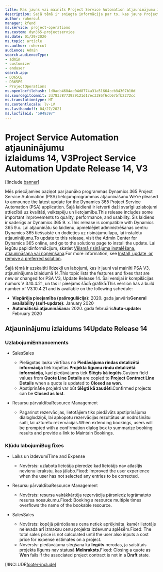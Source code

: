 ```yaml
---
title: Kas jauns vai mainīts Project Service Automation atjauninājumu izlaidumā 14, V3
description: Šajā tēmā ir sniegta informācija par to, kas jauns Project Service Automation atjauninājuma izlaidumā 14, 3. versijā
author: ruhercul
manager: kfend
ms.service: project-operations
ms.custom: dyn365-projectservice
ms.date: 01/29/2020
ms.topic: article
ms.author: ruhercul
audience: Admin
search.audienceType:
- admin
- customizer
- enduser
search.app:
- D365CE
- D365PS
- ProjectOperations
ms.openlocfilehash: 1d0aeb4684ae04d8774a31a51664ceb84307b10d
ms.sourcegitcommit: 3d78338773929121d17ec3386f6cb67bfb2272cc
ms.translationtype: HT
ms.contentlocale: lv-LV
ms.lasthandoff: 04/27/2021
ms.locfileid: "5949397"
---
```

# <a name="project-service-automation-update-release-14-v3"></a><span data-ttu-id="78a38-103">Project Service Automation atjauninājumu izlaidums 14, V3</span><span class="sxs-lookup"><span data-stu-id="78a38-103">Project Service Automation Update Release 14, V3</span></span>

[!include [banner](../includes/psa-now-project-operations.md)]

<span data-ttu-id="78a38-104">Mēs priecājamies paziņot par jaunāko programmas Dynamics 365 Project Service Automation (PSA) lietojumprogrammas atjaunināšanu.</span><span class="sxs-lookup"><span data-stu-id="78a38-104">We’re pleased to announce the latest update for the Dynamics 365 Project Service Automation (PSA) application.</span></span> <span data-ttu-id="78a38-105">Šajā laidienā ir ietverti daži svarīgi uzlabojumi attiecībā uz kvalitāti, veiktspēju un lietojamību.</span><span class="sxs-lookup"><span data-stu-id="78a38-105">This release includes some important improvements to quality, performance, and usability.</span></span> <span data-ttu-id="78a38-106">Šis laidiens ir saderīgs ar Dynamics 365 9. x.</span><span class="sxs-lookup"><span data-stu-id="78a38-106">This release is compatible with Dynamics 365 9.x.</span></span> <span data-ttu-id="78a38-107">Lai atjauninātu šo laidienu, apmeklējiet administrēšanas centru Dynamics 365 tiešsaistē un dodieties uz risinājumu lapu, lai instalētu atjauninājumu.</span><span class="sxs-lookup"><span data-stu-id="78a38-107">To update to this release, visit the Admin Center for Dynamics 365 online, and go to the solutions page to install the update.</span></span> <span data-ttu-id="78a38-108">Lai iegūtu papildinformācijum, skatiet [Vēlamā risinājuma instalēšana, atjaunināšana vai noņemšana](/power-platform/admin/install-remove-preferred-solution).</span><span class="sxs-lookup"><span data-stu-id="78a38-108">For more information, see [Install, update, or remove a preferred solution](/power-platform/admin/install-remove-preferred-solution).</span></span>

<span data-ttu-id="78a38-109">Šajā tēmā ir uzskaitīti līdzekļi un labojumi, kas ir jauni vai mainīti PSA V3, atjauninājuma izlaidumā 14.</span><span class="sxs-lookup"><span data-stu-id="78a38-109">This topic lists the features and fixes that are new or changed for PSA V3, Update Release 14.</span></span> <span data-ttu-id="78a38-110">Šai versijai ir kompilācijas numurs V 3.10.4.21, un tas ir pieejams šādā grafikā:</span><span class="sxs-lookup"><span data-stu-id="78a38-110">This version has a build number of V3.10.4.21 and is available on the following schedule:</span></span>

- <span data-ttu-id="78a38-111">**Vispārēja pieejamība (pašregulācija):** 2020. gada janvāris</span><span class="sxs-lookup"><span data-stu-id="78a38-111">**General availability (self-update):** January 2020</span></span>
- <span data-ttu-id="78a38-112">**Automātiskā atjaunināšana:** 2020. gada februāris</span><span class="sxs-lookup"><span data-stu-id="78a38-112">**Auto-update:** February 2020</span></span>

## <a name="update-release-14"></a><span data-ttu-id="78a38-113">Atjauninājumu izlaidums 14</span><span class="sxs-lookup"><span data-stu-id="78a38-113">Update Release 14</span></span>

### <a name="enhancements"></a><span data-ttu-id="78a38-114">Uzlabojumi</span><span class="sxs-lookup"><span data-stu-id="78a38-114">Enhancements</span></span>

- <span data-ttu-id="78a38-115">Sales</span><span class="sxs-lookup"><span data-stu-id="78a38-115">Sales</span></span>

     - <span data-ttu-id="78a38-116">Pielāgotas lauku vērtības no **Piedāvājuma rindas detalizētā informācija** tiek kopētas **Projekta līgumu rindu detalizētā informācija**, kad piedāvājums tiek **Slēgts kā iegūts**.</span><span class="sxs-lookup"><span data-stu-id="78a38-116">Custom field values from **Quote Line Details** are copied to **Project Contract Line Details** when a quote is updated to **Closed as won**.</span></span>
     - <span data-ttu-id="78a38-117">Apstiprinātie projekti var būt **Slēgti kā zaudēti**.</span><span class="sxs-lookup"><span data-stu-id="78a38-117">Confirmed projects can be **Closed as lost**.</span></span>

- <span data-ttu-id="78a38-118">Resursu pārvaldība</span><span class="sxs-lookup"><span data-stu-id="78a38-118">Resource Management</span></span>

     - <span data-ttu-id="78a38-119">Pagarinot rezervācijas, lietotājiem tiks piedāvāts apstiprinājuma dialoglodziņš, lai apkopotu rezervācijas rezultātus un nodrošinātu saiti, lai uzturētu rezervācijas.</span><span class="sxs-lookup"><span data-stu-id="78a38-119">When extending bookings, users will be prompted with a confirmation dialog box to summarize booking results and provide a link to Maintain Bookings.</span></span>


### <a name="bug-fixes"></a><span data-ttu-id="78a38-120">Kļūdu labojumi</span><span class="sxs-lookup"><span data-stu-id="78a38-120">Bug fixes</span></span>

- <span data-ttu-id="78a38-121">Laiks un izdevumi</span><span class="sxs-lookup"><span data-stu-id="78a38-121">Time and Expense</span></span>

     - <span data-ttu-id="78a38-122">Novērsts: uzlabota lietotāja pieredze kad lietotājs nav atlasījis nevienu ierakstu, kas jālabo.</span><span class="sxs-lookup"><span data-stu-id="78a38-122">Fixed: Improved the user experience when the user has not selected any entries to be corrected.</span></span>

- <span data-ttu-id="78a38-123">Resursu pārvaldība</span><span class="sxs-lookup"><span data-stu-id="78a38-123">Resource Management</span></span>

     - <span data-ttu-id="78a38-124">Novērsts: resursa vairākkārtēja rezervācija pārsniedz iegrāmatoto resursa nosaukumu.</span><span class="sxs-lookup"><span data-stu-id="78a38-124">Fixed: Booking a resource multiple times overflows the name of the bookable resource.</span></span>

- <span data-ttu-id="78a38-125">Sales</span><span class="sxs-lookup"><span data-stu-id="78a38-125">Sales</span></span>

     - <span data-ttu-id="78a38-126">Novērsts: kopējā pārdošanas cena netiek aprēķināta, kamēr lietotājs neievada arī izmaksu cenu projekta izdevumu aplēsēm.</span><span class="sxs-lookup"><span data-stu-id="78a38-126">Fixed: The total sales price is not calculated until the user also inputs a cost price for expense estimates on a project.</span></span>
     - <span data-ttu-id="78a38-127">Novērsts: piedāvājuma slēgšana kā **Iegūts** nerodas, ja saistītais projekta līgums nav statusā **Melnraksts**.</span><span class="sxs-lookup"><span data-stu-id="78a38-127">Fixed: Closing a quote as **Won** fails if the associated project contract is not in a **Draft** state.</span></span>



[!INCLUDE[footer-include](../includes/footer-banner.md)]